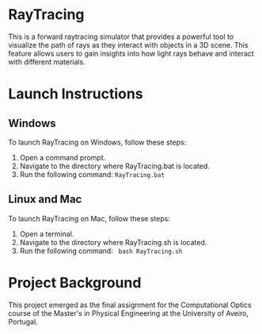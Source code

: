 # RayTracing

This is a forward raytracing simulator that provides a powerful tool to visualize the path of rays as they interact with objects in a 3D scene. This feature allows users to gain insights into how light rays behave and interact with different materials.

# Launch Instructions

## Windows
To launch RayTracing on Windows, follow these steps:
1. Open a command prompt.
2. Navigate to the directory where RayTracing.bat is located.
3. Run the following command: `RayTracing.bat`

## Linux and Mac
To launch RayTracing on Mac, follow these steps:
1. Open a terminal.
2. Navigate to the directory where RayTracing.sh is located.
3. Run the following command: ` bash RayTracing.sh`

# Project Background
This project emerged as the final assignment for the Computational Optics course of the Master's in Physical Engineering at the University of Aveiro, Portugal.